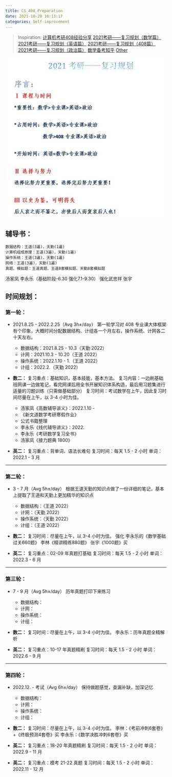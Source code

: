 ```yaml
---
title: CS_408_Preparation
date: 2021-10-20 16:13:17
categories: Self-improvement
---
```

> Inspiration: [计算机考研408经验分享](https://www.bilibili.com/read/cv1390434)
[2021考研——复习规划（数学篇）](https://zhuanlan.zhihu.com/p/110640156)
[2021考研——复习规划（英语篇）](https://zhuanlan.zhihu.com/p/109547391)
[2021考研——复习规划（408篇）](https://zhuanlan.zhihu.com/p/122469340)
[2021考研——复习规划（政治篇）](https://zhuanlan.zhihu.com/p/122469340)
[数学备考知乎](https://www.zhihu.com/question/438313878)
[Other](https://www.cxyzjd.com/article/qq_41618424/105847208#__2021_54)

![](/images/CS_408.jpg)

## 辅导书：
	数据结构：王道(3遍)，天勤(1遍)
	计算机组成原理：王道(3遍)，天勤(1遍)
	操作系统：王道(3遍)，天勤(1遍)
	网络：王道(3遍)，天勤(1遍)
	真题、模拟题：王道真题、王道8套模拟题、天勤8套模拟题
汤家凤 李永乐（基础阶段-6.30 强化7.1-9.30） 强化武忠祥 张宇

## 时间规划：
### 第一轮：
- 2021.8.25 - 2022.2.25（Avg 3h±/day）
第一轮学习对 408 专业课大体框架有个印象，大概时间分配数据结构、计组各一个月左右，操作系统、计网各二十天左右。
	- 数据结构：2021.8.25 - 10.3（天勤 2022）
	- 计网：2021.10.3 - 10.20（王道 2022）
	- 操作系统：2022.1.10 - 1.（王道 2022）
	- 计组：2022.2.（天勤 2022）

- **数二：**
复习重点：基础知识，基本技能，基本方法。
复习内容：一边刷基础班网课一边做笔记，看完网课后用全书开展知识体系构造，最后用习题集进行适量的习题训练（只需做基础部分）
复习时间：考试数学在上午，因此复习时间尽量在上午，以 3-4 小时为佳。
	- 汤家凤《高数辅导讲义》：2022.1.10 - 
	- 《新文道数学考研寒假作业》
	- 公式书籍整理
	- 李永乐《线代辅导讲义》：2022. 
	- 李永乐《考研数学复习全书》
	- 汤家凤《接力题典 1800》

- **英二：**
复习重点：背单词、语法长难句
复习时间：每天 1.5 - 2 小时
单词：2022.1 - 3 月

---

### 第二轮：
- 3 - 7 月（Avg 5h±/day）
	根据王道天勤的知识点做了一份详细的笔记，基本上提取了王道和天勤上更加精华的知识点
	- 数据结构：（王道 2022）
	- 计网：（天勤 2022）
	- 操作系统：（天勤 2022）
	- 计组：（王道 2022）

- **数二：**
复习时间：尽量在上午，以 3-4 小时为佳。
强化 李永乐的《数学基础过关660题》
李林《精讲精练880题》
张宇《1000题》买

- **英二：**
复习重点：02-09 年真题打基础
复习时间：每天 1.5 - 2 小时
单词：2022.3 - 6 月

---

### 第三轮：
- 7 - 9 月（Avg 5h±/day）
	历年真题打印下来练习
	- 数据结构：
	- 计网：
	- 操作系统：
	- 计组：

- **数二：**
复习时间：尽量在上午，以 3-4 小时为佳。
李永乐：历年真题全精解析

- **英二：**
复习重点：10-17 年真题精刷
复习时间：每天 1.5 - 2 小时
单词：2022.6 - 9 月

---

### 第四轮：
- 2022.12. - 考试（Avg 6h±/day）
	保持做题感觉，查漏补缺，加深记忆
	- 数据结构：
	- 计网：
	- 操作系统：
	- 计组：

- **数二：**
复习时间：尽量在上午，以 3-4 小时为佳。
李林：《考前冲刺6套卷》+《终极预测4套卷》买
李永乐：《数学决胜冲刺6套卷》买

- **英二：**
复习重点：18-20 年真题精刷
复习时间：每天 1.5 - 2 小时
单词：2022.9 - 11 月

- **英二：**
复习重点：模考 21-22 真题
复习时间：每天 1.5 - 2 小时
单词：2022.11 - 12 月

